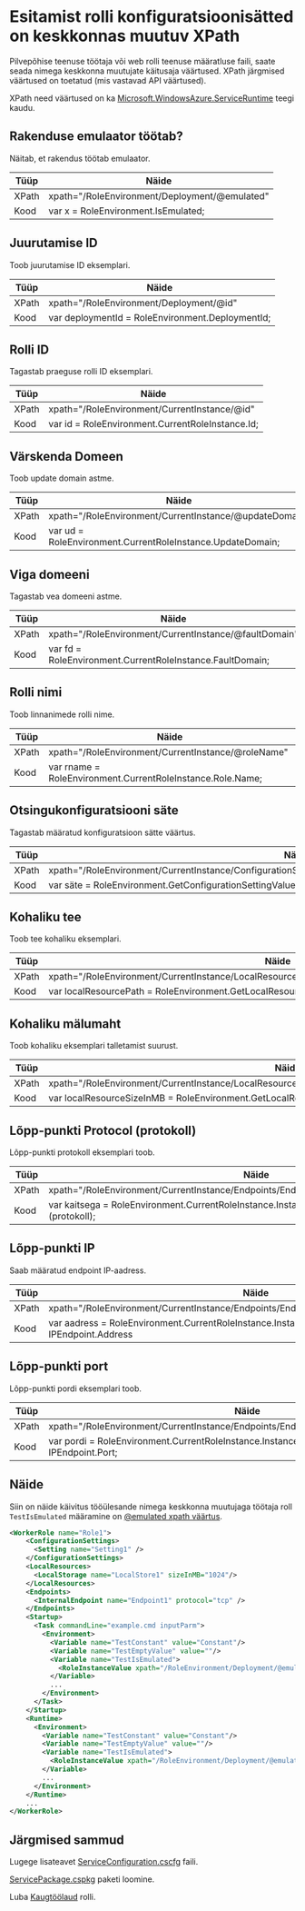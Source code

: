 <properties 
pageTitle="Cloud Services roll config XPath täieliku leht | Microsoft Azure'i" 
description="XPath mitmesuguste sätete abil saate pilvepõhise teenuse rolli config esitamist sätted on muutuja." 
services="cloud-services" 
documentationCenter="" 
authors="Thraka" 
manager="timlt" 
editor=""/>
<tags 
ms.service="cloud-services" 
ms.workload="tbd" 
ms.tgt_pltfrm="na" 
ms.devlang="na" 
ms.topic="article" 
ms.date="08/10/2016" 
ms.author="adegeo"/>

# <a name="expose-role-configuration-settings-as-an-environment-variable-with-xpath"></a>Esitamist rolli konfiguratsioonisätted on keskkonnas muutuv XPath

Pilvepõhise teenuse töötaja või web rolli teenuse määratluse faili, saate seada nimega keskkonna muutujate käitusaja väärtused. XPath järgmised väärtused on toetatud (mis vastavad API väärtused).

XPath need väärtused on ka [Microsoft.WindowsAzure.ServiceRuntime](https://msdn.microsoft.com/library/microsoft.windowsazure.serviceruntime.roleenvironment.aspx) teegi kaudu. 

## <a name="app-running-in-emulator"></a>Rakenduse emulaator töötab?

Näitab, et rakendus töötab emulaator.

| Tüüp  | Näide |
| ----- | ------- |
| XPath | xpath="/RoleEnvironment/Deployment/@emulated" |
| Kood  | var x = RoleEnvironment.IsEmulated; |


## <a name="deployment-id"></a>Juurutamise ID

Toob juurutamise ID eksemplari.

| Tüüp  | Näide |
| ----- | ------- |
| XPath | xpath="/RoleEnvironment/Deployment/@id" |
| Kood  | var deploymentId = RoleEnvironment.DeploymentId; |


## <a name="role-id"></a>Rolli ID 

Tagastab praeguse rolli ID eksemplari.

| Tüüp  | Näide |
| ----- | ------- |
| XPath | xpath="/RoleEnvironment/CurrentInstance/@id" |
| Kood  | var id = RoleEnvironment.CurrentRoleInstance.Id; |


## <a name="update-domain"></a>Värskenda Domeen

Toob update domain astme.

| Tüüp  | Näide |
| ----- | ------- |
| XPath | xpath="/RoleEnvironment/CurrentInstance/@updateDomain" |
| Kood  | var ud = RoleEnvironment.CurrentRoleInstance.UpdateDomain; |


## <a name="fault-domain"></a>Viga domeeni

Tagastab vea domeeni astme.

| Tüüp  | Näide |
| ----- | ------- |
| XPath | xpath="/RoleEnvironment/CurrentInstance/@faultDomain" |
| Kood  | var fd = RoleEnvironment.CurrentRoleInstance.FaultDomain; |


## <a name="role-name"></a>Rolli nimi

Toob linnanimede rolli nime.

| Tüüp  | Näide |
| ----- | ------- |
| XPath | xpath="/RoleEnvironment/CurrentInstance/@roleName" |
| Kood  | var rname = RoleEnvironment.CurrentRoleInstance.Role.Name;  |


## <a name="config-setting"></a>Otsingukonfiguratsiooni säte

Tagastab määratud konfiguratsioon sätte väärtus.

| Tüüp  | Näide |
| ----- | ------- |
| XPath | xpath="/RoleEnvironment/CurrentInstance/ConfigurationSettings/ConfigurationSetting[@name='Setting1']/@value" |
| Kood  | var säte = RoleEnvironment.GetConfigurationSettingValue("Setting1"); |
 
## <a name="local-storage-path"></a>Kohaliku tee

Toob tee kohaliku eksemplari.

| Tüüp  | Näide |
| ----- | ------- |
| XPath | xpath="/RoleEnvironment/CurrentInstance/LocalResources/LocalResource[@name='LocalStore1']/@path" |
| Kood  | var localResourcePath = RoleEnvironment.GetLocalResource("LocalStore1"). RootPath; |


## <a name="local-storage-size"></a>Kohaliku mälumaht

Toob kohaliku eksemplari talletamist suurust.

| Tüüp  | Näide |
| ----- | ------- |
| XPath | xpath="/RoleEnvironment/CurrentInstance/LocalResources/LocalResource[@name='LocalStore1']/@sizeInMB" |
| Kood  | var localResourceSizeInMB = RoleEnvironment.GetLocalResource("LocalStore1"). MaximumSizeInMegabytes; |

## <a name="endpoint-protocol"></a>Lõpp-punkti Protocol (protokoll) 

Lõpp-punkti protokoll eksemplari toob.

| Tüüp  | Näide |
| ----- | ------- |
| XPath | xpath="/RoleEnvironment/CurrentInstance/Endpoints/Endpoint[@name='Endpoint1']/@protocol" |
| Kood  | var kaitsega = RoleEnvironment.CurrentRoleInstance.InstanceEndpoints["Endpoint1"]. Protocol (protokoll); |

## <a name="endpoint-ip"></a>Lõpp-punkti IP

Saab määratud endpoint IP-aadress.

| Tüüp | Näide |
| ----- | ---- |
| XPath | xpath="/RoleEnvironment/CurrentInstance/Endpoints/Endpoint[@name='Endpoint1']/@address" |
| Kood  | var aadress = RoleEnvironment.CurrentRoleInstance.InstanceEndpoints["Endpoint1"]. IPEndpoint.Address |

## <a name="endpoint-port"></a>Lõpp-punkti port 

Lõpp-punkti pordi eksemplari toob.

| Tüüp  | Näide |
| ----- | ------- |
| XPath | xpath="/RoleEnvironment/CurrentInstance/Endpoints/Endpoint[@name='Endpoint1']/@port" |
| Kood  | var pordi = RoleEnvironment.CurrentRoleInstance.InstanceEndpoints["Endpoint1"]. IPEndpoint.Port; |





## <a name="example"></a>Näide

Siin on näide käivitus tööülesande nimega keskkonna muutujaga töötaja roll `TestIsEmulated` määramine on [ @emulated xpath väärtus](#app-running-in-emulator). 

```xml
<WorkerRole name="Role1">
    <ConfigurationSettings>
      <Setting name="Setting1" />
    </ConfigurationSettings>
    <LocalResources>
      <LocalStorage name="LocalStore1" sizeInMB="1024"/>
    </LocalResources>
    <Endpoints>
      <InternalEndpoint name="Endpoint1" protocol="tcp" />
    </Endpoints>
    <Startup>
      <Task commandLine="example.cmd inputParm">
        <Environment>
          <Variable name="TestConstant" value="Constant"/>
          <Variable name="TestEmptyValue" value=""/>
          <Variable name="TestIsEmulated">
            <RoleInstanceValue xpath="/RoleEnvironment/Deployment/@emulated"/>
          </Variable>
          ...
        </Environment>
      </Task>
    </Startup>
    <Runtime>
      <Environment>
        <Variable name="TestConstant" value="Constant"/>
        <Variable name="TestEmptyValue" value=""/>
        <Variable name="TestIsEmulated">
          <RoleInstanceValue xpath="/RoleEnvironment/Deployment/@emulated"/>
        </Variable>
        ...
      </Environment>
    </Runtime>
    ...
</WorkerRole>
```

## <a name="next-steps"></a>Järgmised sammud

Lugege lisateavet [ServiceConfiguration.cscfg](cloud-services-model-and-package.md#serviceconfigurationcscfg) faili.

[ServicePackage.cspkg](cloud-services-model-and-package.md#servicepackagecspkg) paketi loomine.

Luba [Kaugtöölaud](cloud-services-role-enable-remote-desktop.md) rolli.
